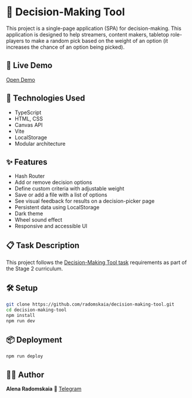 # 🧠 Decision-Making Tool

This project is a single-page application (SPA) for decision-making. This application is designed to help streamers, content makers, tabletop role-players to make a random pick based on the weight of an option (it increases the chance of an option being picked).

## 🔗 Live Demo

[Open Demo](https://radomskaia.github.io/decision-making-tool/)

## 🚀 Technologies Used

- TypeScript
- HTML, CSS
- Canvas API
- Vite
- LocalStorage
- Modular architecture


## ✨ Features

- Hash Router
- Add or remove decision options
- Define custom criteria with adjustable weight
- Save or add a file with a list of options
- See visual feedback for results on a decision-picker page
- Persistent data using LocalStorage
- Dark theme
- Wheel sound effect
- Responsive and accessible UI

## 📋 Task Description

This project follows the [Decision-Making Tool task](https://github.com/rolling-scopes-school/tasks/blob/master/stage2/tasks/decision-making-tool/README.md) requirements as part of the Stage 2 curriculum.

## 🛠 Setup

```bash
git clone https://github.com/radomskaia/decision-making-tool.git
cd decision-making-tool
npm install
npm run dev
```

## 📦 Deployment

```bash
npm run deploy
```

## 👩‍💻 Author

**Alena Radomskaia**
📨 [Telegram](https://t.me/ARadomskaia)

